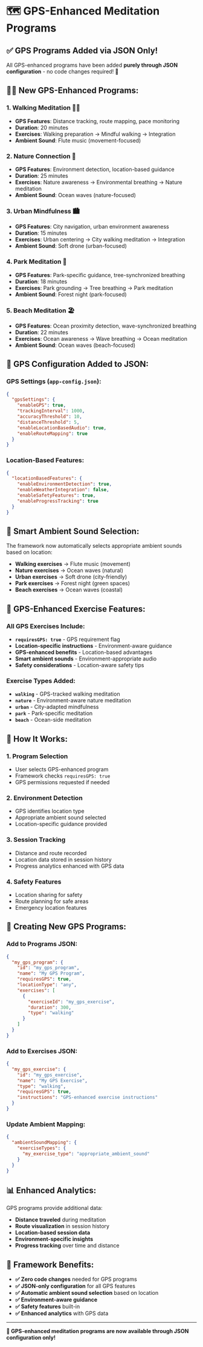 # 🗺️ GPS-Enhanced Meditation Programs

## ✅ **GPS Programs Added via JSON Only!**

All GPS-enhanced programs have been added **purely through JSON configuration** - no code changes required! 🎯

## 🚶‍♀️ **New GPS-Enhanced Programs:**

### **1. Walking Meditation** 🚶‍♀️
- **GPS Features**: Distance tracking, route mapping, pace monitoring
- **Duration**: 20 minutes
- **Exercises**: Walking preparation → Mindful walking → Integration
- **Ambient Sound**: Flute music (movement-focused)

### **2. Nature Connection** 🌲
- **GPS Features**: Environment detection, location-based guidance
- **Duration**: 25 minutes  
- **Exercises**: Nature awareness → Environmental breathing → Nature meditation
- **Ambient Sound**: Ocean waves (nature-focused)

### **3. Urban Mindfulness** 🏙️
- **GPS Features**: City navigation, urban environment awareness
- **Duration**: 15 minutes
- **Exercises**: Urban centering → City walking meditation → Integration
- **Ambient Sound**: Soft drone (urban-focused)

### **4. Park Meditation** 🌳
- **GPS Features**: Park-specific guidance, tree-synchronized breathing
- **Duration**: 18 minutes
- **Exercises**: Park grounding → Tree breathing → Park meditation
- **Ambient Sound**: Forest night (park-focused)

### **5. Beach Meditation** 🏖️
- **GPS Features**: Ocean proximity detection, wave-synchronized breathing
- **Duration**: 22 minutes
- **Exercises**: Ocean awareness → Wave breathing → Ocean meditation
- **Ambient Sound**: Ocean waves (beach-focused)

## 🎯 **GPS Configuration Added to JSON:**

### **GPS Settings** (`app-config.json`):
```json
{
  "gpsSettings": {
    "enableGPS": true,
    "trackingInterval": 1000,
    "accuracyThreshold": 10,
    "distanceThreshold": 5,
    "enableLocationBasedAudio": true,
    "enableRouteMapping": true
  }
}
```

### **Location-Based Features**:
```json
{
  "locationBasedFeatures": {
    "enableEnvironmentDetection": true,
    "enableWeatherIntegration": false,
    "enableSafetyFeatures": true,
    "enableProgressTracking": true
  }
}
```

## 🎵 **Smart Ambient Sound Selection:**

The framework now automatically selects appropriate ambient sounds based on location:

- **Walking exercises** → Flute music (movement)
- **Nature exercises** → Ocean waves (natural)
- **Urban exercises** → Soft drone (city-friendly)
- **Park exercises** → Forest night (green spaces)
- **Beach exercises** → Ocean waves (coastal)

## 📱 **GPS-Enhanced Exercise Features:**

### **All GPS Exercises Include:**
- **`requiresGPS: true`** - GPS requirement flag
- **Location-specific instructions** - Environment-aware guidance
- **GPS-enhanced benefits** - Location-based advantages
- **Smart ambient sounds** - Environment-appropriate audio
- **Safety considerations** - Location-aware safety tips

### **Exercise Types Added:**
- **`walking`** - GPS-tracked walking meditation
- **`nature`** - Environment-aware nature meditation
- **`urban`** - City-adapted mindfulness
- **`park`** - Park-specific meditation
- **`beach`** - Ocean-side meditation

## 🎯 **How It Works:**

### **1. Program Selection**
- User selects GPS-enhanced program
- Framework checks `requiresGPS: true`
- GPS permissions requested if needed

### **2. Environment Detection**
- GPS identifies location type
- Appropriate ambient sound selected
- Location-specific guidance provided

### **3. Session Tracking**
- Distance and route recorded
- Location data stored in session history
- Progress analytics enhanced with GPS data

### **4. Safety Features**
- Location sharing for safety
- Route planning for safe areas
- Emergency location features

## 🚀 **Creating New GPS Programs:**

### **Add to Programs JSON:**
```json
{
  "my_gps_program": {
    "id": "my_gps_program",
    "name": "My GPS Program",
    "requiresGPS": true,
    "locationType": "any",
    "exercises": [
      {
        "exerciseId": "my_gps_exercise",
        "duration": 300,
        "type": "walking"
      }
    ]
  }
}
```

### **Add to Exercises JSON:**
```json
{
  "my_gps_exercise": {
    "id": "my_gps_exercise",
    "name": "My GPS Exercise",
    "type": "walking",
    "requiresGPS": true,
    "instructions": "GPS-enhanced exercise instructions"
  }
}
```

### **Update Ambient Mapping:**
```json
{
  "ambientSoundMapping": {
    "exerciseTypes": {
      "my_exercise_type": "appropriate_ambient_sound"
    }
  }
}
```

## 📊 **Enhanced Analytics:**

GPS programs provide additional data:
- **Distance traveled** during meditation
- **Route visualization** in session history
- **Location-based session data**
- **Environment-specific insights**
- **Progress tracking** over time and distance

## 🔧 **Framework Benefits:**

- **✅ Zero code changes** needed for GPS programs
- **✅ JSON-only configuration** for all GPS features
- **✅ Automatic ambient sound selection** based on location
- **✅ Environment-aware guidance** 
- **✅ Safety features** built-in
- **✅ Enhanced analytics** with GPS data

---

**🎉 GPS-enhanced meditation programs are now available through JSON configuration only!**
